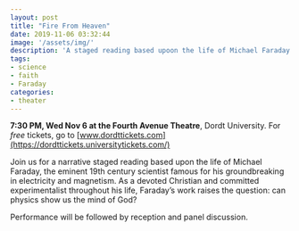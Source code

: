 ```yaml
---
layout: post
title: "Fire From Heaven"
date: 2019-11-06 03:32:44
image: '/assets/img/'
description: 'A staged reading based upoon the life of Michael Faraday'
tags:
- science
- faith
- Faraday
categories:
- theater
---
```


**7:30 PM, Wed Nov 6 at the Fourth Avenue Theatre**, Dordt University. For *free* tickets, go to [www.dordttickets.com](https://dordttickets.universitytickets.com/)

Join us for a narrative staged reading based upon the life of Michael Faraday, the eminent 19th century scientist famous for his groundbreaking in electricity and magnetism. As a devoted Christian and committed experimentalist throughout his life, Faraday’s work raises the question: can physics show us the mind of God?

Performance will be followed by reception and panel discussion.
